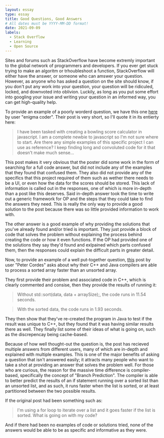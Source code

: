 ```yaml
---
layout: essay
type: essay
title: Good Questions, Good Answers
# All dates must be YYYY-MM-DD format!
date: 2021-09-09
labels:
  - Stack Overflow
  - Learning
  - Open Source
---
```


Sites and forums such as StackOverflow have become extremly important to the global network of programmers and developers. If you ever get stuck trying to make an algoritm or trhoubleshoot a function, StackOverflow will either have the answer, or someone who can amswer your question. However, as anyone who has asked a question on the site should know, if you don't put any work into your question, your question will be ridiculed, locked, and downvoted into oblivion. Luckily, as long as you put some effort into googling your issue and writing your question in an informed way, you can get high-quality help. 

To provide an example of a poorly worderd question, we have this one [here](https://stackoverflow.com/questions/26439695/10-pin-bowling-score-calculator-in-javascript) by user "enigma coder". Their post is very short, so I'll quote it in its entierty here:
>I have been tasked with creating a bowling score calculator in javascript.
>I am a complete newbie to javascript so I'm not sure where to start. Are there any simple examples of this specific project I can use as reference?
>I keep finding long and convoluted code for it that doesn't make much sense...

This post makes it very obvious that the poster did some work in the form of searching for a full code answer, but did not include any of the examples that they found that confused them. They also did not provide any of the specifics that this project required of them such as wether there needs to be a UI, or even how the data for the scores should be stored. This lack of information is called out in the responses, one of which is more in-depth than a post like this deserves. Said in-depth answer took the time to write out a generic framework for OP and the steps that they could take to find the answers they need. This is really the only way to provide a good solution to the post because there was so little provided information to work with. 

The other answer is a good example of why providing the solutions that you've already found and/or tried is important. They just provide a block of code that solves the problem without explaining the process behind creating the code or how it even functions. If the OP had provided one of the solutions they say they'd found and exlpained which parts confused them, then the responses could explain the difficult parts in greater detail.

Now, to provide an example of a well put-together question, [this](https://stackoverflow.com/questions/11227809/why-is-processing-a-sorted-array-faster-than-processing-an-unsorted-array) post by user "Peter Cordes" asks about why their C++ and Java compilers are able to process a sorted array faster than an unsorted array. 

They first provide their problem and associated code in C++, which is clearly commented and consise, then they provide the results of running it:
>    Without std::sort(data, data + arraySize);, the code runs in 11.54 seconds.

>    With the sorted data, the code runs in 1.93 seconds.

They then show that they've re-created the program in Java to test if the result was unique to C++, but they found that it was having similar results there as well. They finally list some of their ideas of what is going on, such as the discrepencay being cache-based. 

Because of how well thought-out the question is, the post has recieved multiple answers from different users, many of which are in-depth and explained with multiple examples. This is one of the major benefits of asking a question that isn't answered easily; it attracts many people who want to take a shot at providing an answer that solves the problem well. For those who are curious, the reason for the massive time difference is compiler-based, specifically the concept of "Branch Prediction". The compiler is able to better predict the results of an if statement running over a sorted list than an unsorted list, and as such, it runs faster when the list is sorted, or at least partitioned between the two possible results. 

If the original post had been something such as:
> I'm using a for loop to iterate over a list and it goes faster if the list is sorted. What is going on with my code?

And if there had been no examples of code or solutions tried, none of the answers would be able to be as specific and informative as they were.


